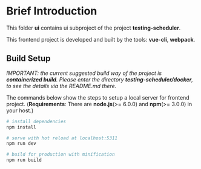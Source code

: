 # Brief Introduction
This folder **ui** contains ui subproject of the project **testing-scheduler**.

This frontend project is developed and built by the tools: **vue-cli**, **webpack**.

## Build Setup
*IMPORTANT: the current suggested build way of the project is **containerized build**. Please enter the directory **testing-scheduler/docker**, to see the details via the README.md there.*
</br>

The commands below show the steps to setup a local server for frontend project. (**Requirements**: There are **node.js**(>= 6.0.0) and **npm**(>= 3.0.0) in your host.)

``` bash
# install dependencies
npm install

# serve with hot reload at localhost:5311
npm run dev

# build for production with minification
npm run build

```
